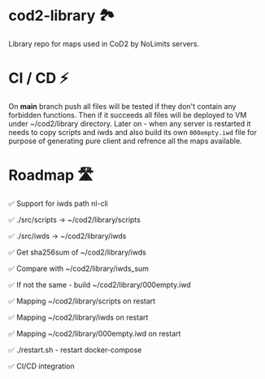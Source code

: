 # cod2-library 🏞️

Library repo for maps used in CoD2 by NoLimits servers.

# CI / CD ⚡️

On **main** branch push all files will be tested if they don't contain any forbidden functions. Then if it succeeds all files will be deployed to VM under ~/cod2/library directory. Later on - when any server is restarted it needs to copy scripts and iwds and also build its own `000empty.iwd` file for purpose of generating pure client and refrence all the maps available.

# Roadmap 🛣️

✅ Support for iwds path nl-cli

✅ ./src/scripts -> ~/cod2/library/scripts

✅ ./src/iwds -> ~/cod2/library/iwds

✅ Get sha256sum of ~/cod2/library/iwds

✅ Compare with ~/cod2/library/iwds_sum

✅ If not the same - build ~/cod2/library/000empty.iwd

✅ Mapping ~/cod2/library/scripts on restart

✅ Mapping ~/cod2/library/iwds on restart

✅ Mapping ~/cod2/library/000empty.iwd on restart

✅ ./restart.sh - restart docker-compose

✅ CI/CD integration